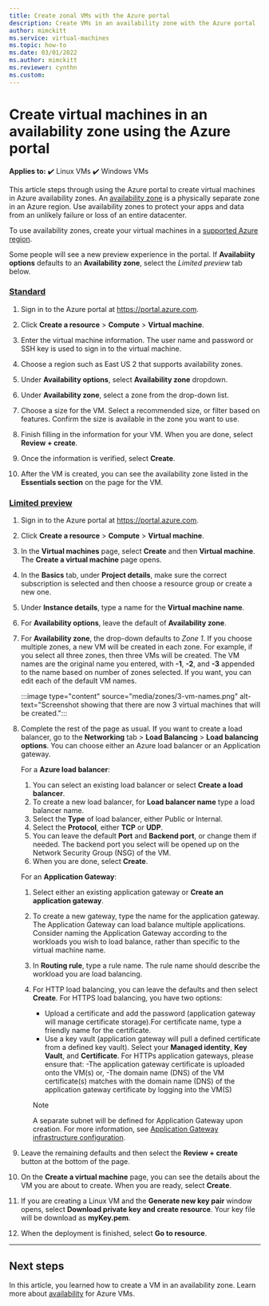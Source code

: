 ```yaml
---
title: Create zonal VMs with the Azure portal 
description: Create VMs in an availability zone with the Azure portal
author: mimckitt
ms.service: virtual-machines
ms.topic: how-to
ms.date: 03/01/2022
ms.author: mimckitt
ms.reviewer: cynthn
ms.custom: 
---
```


# Create virtual machines in an availability zone using the Azure portal

**Applies to:** :heavy_check_mark: Linux VMs :heavy_check_mark: Windows VMs

This article steps through using the Azure portal to create virtual machines in Azure availability zones. An [availability zone](../availability-zones/az-overview.md) is a physically separate zone in an Azure region. Use availability zones to protect your apps and data from an unlikely failure or loss of an entire datacenter.

To use availability zones, create your virtual machines in a [supported Azure region](../availability-zones/az-region.md).

Some people will see a new preview experience in the portal. If **Availabiity options** defaults to an **Availability zone**, select the *Limited preview* tab below.

### [Standard](#tab/standard)

1. Sign in to the Azure portal at https://portal.azure.com.

1. Click **Create a resource** > **Compute** > **Virtual machine**. 

3. Enter the virtual machine information. The user name and password or SSH key is used to sign in to the virtual machine.  

4. Choose a region such as East US 2 that supports availability zones. 

5. Under **Availability options**, select **Availability zone** dropdown. 

1. Under **Availability zone**, select a zone from the drop-down list.
        
4. Choose a size for the VM. Select a recommended size, or filter based on features. Confirm the size is available in the zone you want to use.

6. Finish filling in the information for your VM. When you are done, select **Review + create**.

7. Once the information is verified, select **Create**.

1. After the VM is created, you can see the availability zone listed in the **Essentials section** on the page for the VM.


### [Limited preview](#tab/preview)

1. Sign in to the Azure portal at https://portal.azure.com.

1. Click **Create a resource** > **Compute** > **Virtual machine**. 

1. In the **Virtual machines** page, select **Create** and then **Virtual machine**.  The **Create a virtual machine** page opens.

1. In the **Basics** tab, under **Project details**, make sure the correct subscription is selected and then choose a resource group or create a new one.

1. Under **Instance details**, type a name for the **Virtual machine name**.
1. For **Availability options**, leave the default of **Availability zone**.
1. For **Availability zone**, the drop-down defaults to *Zone 1*. If you choose multiple zones, a new VM will be created in each zone. For example, if you select all three zones, then three VMs will be created. The VM names are the original name you entered, with **-1**, **-2**, and **-3** appended to the name based on number of zones selected. If you want, you can edit each of the default VM names.

   :::image type="content" source="media/zones/3-vm-names.png" alt-text="Screenshot showing that there are now 3 virtual machines that will be created.":::

1. Complete the rest of the page as usual. If you want to create a load balancer, go to the **Networking** tab > **Load Balancing** > **Load balancing options**. You can choose either an Azure load balancer or an Application gateway.
   
   For a **Azure load balancer**:

   1. You can select an existing load balancer or select **Create a load balancer**.
   1. To create a new load balancer, for **Load balancer name** type a load balancer name.
   1. Select the **Type** of load balancer, either Public or Internal.
   1. Select the **Protocol**, either **TCP** or **UDP**.
   1. You can leave the default **Port** and **Backend port**, or change them if needed. The backend port you select will be opened up on the Network Security Group (NSG) of the VM.
   1. When you are done, select **Create**.
   
   For an **Application Gateway**:
   1. Select either an existing application gateway or **Create an application gateway**.
   1. To create a new gateway, type the name for the application gateway. The Application Gateway can load balance multiple applications. Consider naming the Application Gateway according to the workloads you wish to load balance, rather than specific to the virtual machine name.
   1. In **Routing rule**, type a rule name. The rule name should describe the workload you are load balancing.
   1. For HTTP load balancing, you can leave the defaults and then select **Create**. For HTTPS load balancing, you have two options:
            
        - Upload a certificate and add the password (application gateway will manage certificate storage).For certificate name, type a friendly name for the certificate.
        - Use a key vault (application gateway will pull a defined certificate from a defined key vault). Select your **Managed identity**, **Key Vault**, and **Certificate**. For HTTPs application gateways, please ensure that:
                -The application gateway certificate is uploaded onto the VM(s) or, 
                -The domain name (DNS) of the VM certificate(s) matches with the domain name (DNS) of the application gateway certificate by logging into the VM(S)
        > [!NOTE]
        > A separate subnet will be defined for Application Gateway upon creation. For more information, see [Application Gateway infrastructure configuration](../application-gateway/configuration-infrastructure.md).

1. Leave the remaining defaults and then select the **Review + create** button at the bottom of the page.

1. On the **Create a virtual machine** page, you can see the details about the VM you are about to create. When you are ready, select **Create**.

1. If you are creating a Linux VM and the **Generate new key pair** window opens, select **Download private key and create resource**. Your key file will be download as **myKey.pem**.

1. When the deployment is finished, select **Go to resource**.
---

    
## Next steps

In this article, you learned how to create a VM in an availability zone. Learn more about [availability](availability.md) for Azure VMs.
